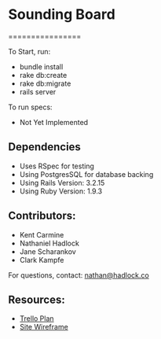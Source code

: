 # Sounding Board
================

To Start, run:
- bundle install
- rake db:create
- rake db:migrate
- rails server

To run specs:
- Not Yet Implemented

## Dependencies
- Uses RSpec for testing
- Using PostgresSQL for database backing
- Using Rails Version: 3.2.15
- Using Ruby Version: 1.9.3


## Contributors:
- Kent Carmine
- Nathaniel Hadlock
- Jane Scharankov
- Clark Kampfe

For questions, contact: nathan@hadlock.co

## Resources:
- [Trello Plan](https://trello.com/b/RVQOheh6/sounding-board)
- [Site Wireframe](https://gomockingbird.com/mockingbird/#87swlcv)

